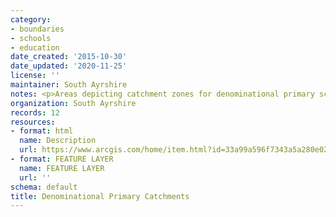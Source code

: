 ```yaml
---
category:
- boundaries
- schools
- education
date_created: '2015-10-30'
date_updated: '2020-11-25'
license: ''
maintainer: South Ayrshire
notes: <p>Areas depicting catchment zones for denominational primary schools</p>
organization: South Ayrshire
records: 12
resources:
- format: html
  name: Description
  url: https://www.arcgis.com/home/item.html?id=33a99a596f7343a5a280e029d72cb70a
- format: FEATURE LAYER
  name: FEATURE LAYER
  url: ''
schema: default
title: Denominational Primary Catchments
---
```

